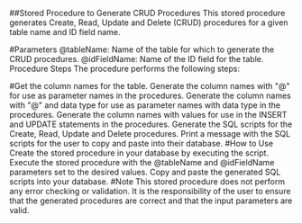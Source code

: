 ##Stored Procedure to Generate CRUD Procedures
This stored procedure generates Create, Read, Update and Delete (CRUD) procedures for a given table name and ID field name.

#Parameters
@tableName: Name of the table for which to generate the CRUD procedures.
@idFieldName: Name of the ID field for the table.
Procedure Steps
The procedure performs the following steps:

#Get the column names for the table.
Generate the column names with "@" for use as parameter names in the procedures.
Generate the column names with "@" and data type for use as parameter names with data type in the procedures.
Generate the column names with values for use in the INSERT and UPDATE statements in the procedures.
Generate the SQL scripts for the Create, Read, Update and Delete procedures.
Print a message with the SQL scripts for the user to copy and paste into their database.
#How to Use
Create the stored procedure in your database by executing the script.
Execute the stored procedure with the @tableName and @idFieldName parameters set to the desired values.
Copy and paste the generated SQL scripts into your database.
#Note
This stored procedure does not perform any error checking or validation. It is the responsibility of the user to ensure that the generated procedures are correct and that the input parameters are valid.
